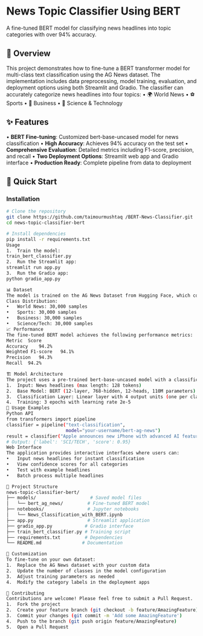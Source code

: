 # News Topic Classifier Using BERT
A fine-tuned BERT model for classifying news headlines into topic categories with over 94% accuracy.
## 📖 Overview
This project demonstrates how to fine-tune a BERT transformer model for multi-class text classification using the AG News dataset. The implementation includes data preprocessing, model training, evaluation, and deployment options using both Streamlit and Gradio.
The classifier can accurately categorize news headlines into four topics:
•	🌍 World News
•	⚽ Sports
•	💼 Business
•	🔬 Science & Technology

## ✨ Features
•	**BERT Fine-tuning**: Customized bert-base-uncased model for news classification
•	**High Accuracy**: Achieves 94% accuracy on the test set
•	**Comprehensive Evaluation**: Detailed metrics including F1-score, precision, and recall
•	**Two Deployment Options**: Streamlit web app and Gradio interface
•	**Production Ready**: Complete pipeline from data to deployment

## 🚀 Quick Start
### Installation
```bash
# Clone the repository
git clone https://github.com/taimourmushtaq /BERT-News-Classifier.git
cd news-topic-classifier-bert

# Install dependencies
pip install -r requirements.txt
Usage
1.	Train the model:
train_bert_classifier.py
2.	Run the Streamlit app:
streamlit run app.py
3.	Run the Gradio app:
python gradio_app.py

📊 Dataset
The model is trained on the AG News Dataset from Hugging Face, which contains 120,000 training samples and 7,600 testing samples across four news categories.
Class Distribution:
•	World News: 30,000 samples
•	Sports: 30,000 samples
•	Business: 30,000 samples
•	Science/Tech: 30,000 samples
📈 Performance
The fine-tuned BERT model achieves the following performance metrics:
Metric	Score
Accuracy	94.2%
Weighted F1-score	94.1%
Precision	94.3%
Recall	94.2%

🏗️ Model Architecture
The project uses a pre-trained bert-base-uncased model with a classification head fine-tuned on the AG News dataset:
1.	Input: News headlines (max length: 128 tokens)
2.	Base Model: BERT (12-layer, 768-hidden, 12-heads, 110M parameters)
3.	Classification Layer: Linear layer with 4 output units (one per class)
4.	Training: 3 epochs with learning rate 2e-5
🎯 Usage Examples
Python API
from transformers import pipeline
classifier = pipeline("text-classification", 
                      model="your-username/bert-ag-news")
result = classifier("Apple announces new iPhone with advanced AI features")
# Output: {'label': 'SCI/TECH', 'score': 0.95}
Web Interface
The application provides interactive interfaces where users can:
•	Input news headlines for instant classification
•	View confidence scores for all categories
•	Test with example headlines
•	Batch process multiple headlines

📁 Project Structure
news-topic-classifier-bert/
├── models/                    # Saved model files
│   └── bert_ag_news/         # Fine-tuned BERT model
├── notebooks/                # Jupyter notebooks
│   └── News_Classification_with_BERT.ipynb
├── app.py                    # Streamlit application
├── gradio_app.py            # Gradio interface
├── train_bert_classifier.py # Training script
├── requirements.txt         # Dependencies
└── README.md               # Documentation

🔧 Customization
To fine-tune on your own dataset:
1.	Replace the AG News dataset with your custom data
2.	Update the number of classes in the model configuration
3.	Adjust training parameters as needed
4.	Modify the category labels in the deployment apps

🤝 Contributing
Contributions are welcome! Please feel free to submit a Pull Request.
1.	Fork the project
2.	Create your feature branch (git checkout -b feature/AmazingFeature)
3.	Commit your changes (git commit -m 'Add some AmazingFeature')
4.	Push to the branch (git push origin feature/AmazingFeature)
5.	Open a Pull Request



